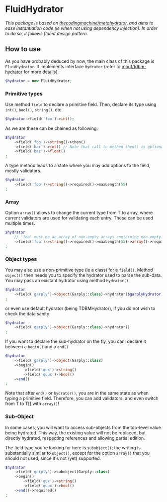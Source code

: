 # FluidHydrator

*This package is based on [thecodingmachine/metahydrator](https://packagist.org/packages/thecodingmachine/metahydrator), and
aims to ease instantiation code (ie when not using dependency injection). In order to do so, it follows fluent design pattern.*

## How to use

As you have probably deduced by now, the main class of this package is `FluidHydrator`. It implements interface `Hydrator`
(refer to [mouf/tdbm-hydrator](https://packagist.org/packages/mouf/tdbm-hydrator) for more details).

```php
$hydrator = new FluidHydrator;
```

### Primitive types
Use method `field` to declare a primitive field. Then, declare its type using `int()`, `bool()`, `string()`, etc.
```php
$hydrator->field('foo')->int();
```
As we are these can be chained as following:
```php
$hydrator
    ->field('foo')->string()->then()
    ->field('bar')->int() // Note that call to method then() is optional!
    ->field('baz')->float()
;
```
A type method leads to a state where you may add options to the field, mostly validators.
```php
$hydrator
    ->field('foo')->string()->required()->maxLength(55)
;
```

### Array
Option `array()` allows to change the current type from T to array<T>, where current validators are used for validating
each entry. These can be used multiple times.
```php
$hydrator
    // 'foo' must be an array of non-empty arrays containing non-empty strings of length inferior to 55
    ->field('foo')->string()->required()->maxLength(55)->array()->required()->array()
;
```

### Object types
You may also use a non-primitive type (ie a class) for a `field()`. Method `object()` then needs you to specify
the hydrator used to parse the sub-data.
You may pass an existant hydrator using method `hydrator()`
```php
$hydrator
    ->field('garply')->object(Garply::class)->hydrator($garplyHydrator)
;
```
or even use default hydrator (being TDBMHydrator), if you do not wish to check the data sanity
```php
$hydrator
    ->field('garply')->object(Garply::class)->hydrator()
;
```
If you want to declare the sub-hydrator on the fly, you can: declare it between a `begin()` and a `end()`
```php
$hydrator
    ->field('garply')->object(Garply::class)
    ->begin()
        ->field('qux')->string()
        ->field('quux')->bool()
    ->end()
;
```
Note that after `end()` or `hydrator()`, you are in the same state as when typing a primitive field. Therefore, you can
add validators, and even switch from T to T[] with `array()`!

### Sub-Object
In some cases, you will want to access sub-objects from the top-level value being hydrated. This way, the existing value
will not be replaced, but directly hydrated, respecting references and allowing partial edition.

The field type you're looking for here is `subobject()`; the writing is substantially similar to `object()`, except for
the option `array()` that you should not used, since it's not (yet) supported.
```php
$hydrator
    ->field('garply')->subobject(Garply::class)
    ->begin()
        ->field('qux')->string()
        ->field('quux')->bool()
    ->end()->required()
;
```
